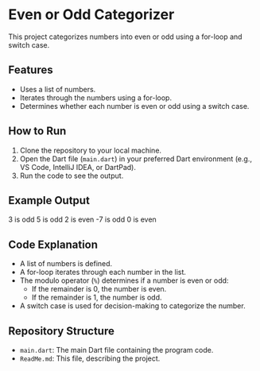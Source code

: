 # Even or Odd Categorizer

This project categorizes numbers into even or odd using a for-loop and switch case.

## Features

- Uses a list of numbers.
- Iterates through the numbers using a for-loop.
- Determines whether each number is even or odd using a switch case.

## How to Run

1. Clone the repository to your local machine.
2. Open the Dart file (`main.dart`) in your preferred Dart environment (e.g., VS Code, IntelliJ IDEA, or DartPad).
3. Run the code to see the output.

## Example Output

3 is odd
5 is odd
2 is even
-7 is odd
0 is even


## Code Explanation

- A list of numbers is defined.
- A for-loop iterates through each number in the list.
- The modulo operator (`%`) determines if a number is even or odd:
  - If the remainder is 0, the number is even.
  - If the remainder is 1, the number is odd.
- A switch case is used for decision-making to categorize the number.

## Repository Structure

- `main.dart`: The main Dart file containing the program code.
- `ReadMe.md`: This file, describing the project.

